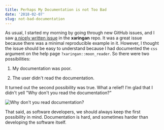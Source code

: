```yaml
---
title: Perhaps My Documentation is not Too Bad
date: '2018-02-07'
slug: not-bad-documentation
---
```


As usual, I started my morning by going through new GitHub issues, and I saw [a nicely written issue](https://github.com/yihui/xaringan/issues/110) in the **xaringan** repo. It was a great issue because there was a minimal reproducible example in it. However, I thought the issue should be easy to understand because I had documented the `css` argument on the help page `?xaringan::moon_reader`. So there were two possibilities:

1. My documentation was poor.

1. The user didn't read the documentation.

It turned out the second possibility was true. What a relief! I'm glad that I didn't yell "Why don't you read the documentation?"

![Why don't you read documentation?](https://db.yihui.org/imgur/hfdOEsw.gif)

That said, as software developers, we should always keep the first possibility in mind. Documentation is hard, and sometimes harder than developing the software itself.
